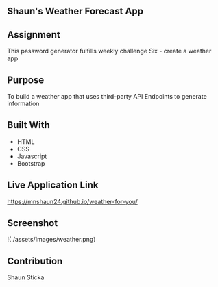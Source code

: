 ## Shaun's Weather Forecast App

## Assignment
This password generator fulfills weekly challenge Six - create a weather app

## Purpose
To build a weather app that uses third-party API Endpoints to generate information

## Built With
* HTML
* CSS
* Javascript
* Bootstrap

## Live Application Link
https://mnshaun24.github.io/weather-for-you/


## Screenshot
!(./assets/Images/weather.png)

## Contribution
Shaun Sticka


